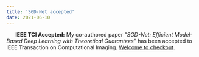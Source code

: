 ```yaml
---
title: 'SGD-Net accepted'
date: 2021-06-10
---
```


&nbsp;&nbsp;&nbsp;&nbsp;&nbsp; **IEEE TCI Accepted:** My co-authored paper *"SGD-Net: Efficient Model-Based Deep Learning with Theoretical Guarantees"* has been accepted to IEEE Transaction on Computational Imaging. [Welcome to checkout](https://ieeexplore.ieee.org/abstract/document/9444876).
